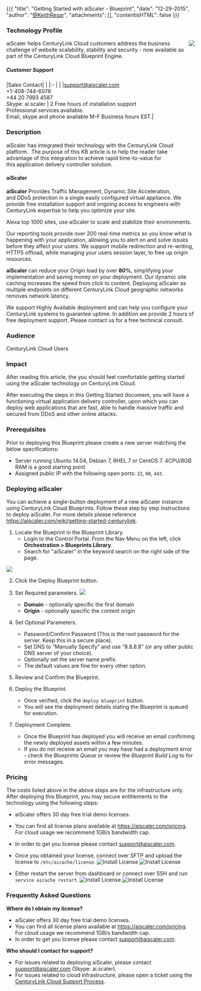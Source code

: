 {{{
  "title": "Getting Started with aiScaler - Blueprint",
  "date": "12-29-2015",
  "author": "<a href='https://twitter.com/KeithResar'>@KeithResar</a>",
  "attachments": [],
  "contentIsHTML": false
}}}

### Technology Profile
<img src="../../images/aiscaler/aiscaler-logo.png" style="border:0;float:right;max-width: 150px;">

aiScaler helps CenturyLink Cloud customers address the business challenge of website scalability, stability and security - now available as part of the CenturyLink Cloud Blueprint Engine.

##### Customer Support
|Sales Contact| |
|:-	| |
|support@aiscaler.com<br>+1-408-744-6078<br>+44 20 7993 4587<br>Skype: ai.scaler | 2 Free hours of installation support<br>Professional services available.<br>Email, skype and phone available M-F Business hours EST.|

### Description
aiScaler has integrated their technology with the CenturyLink Cloud platform.  The purpose of this KB article is to help the reader take advantage of this integration to achieve rapid time-to-value for this application delivery controller solution.

#### aiScaler
**aiScaler** Provides Traffic Management, Dynamic Site Acceleration, and DDoS protection in a single easily configured virtual appliance. We provide free installation support and ongoing access to engineers with CenturyLink expertise to help you optimize your site.

Alexa top 1000 sites, use aiScaler to scale and stabilize their environments.

Our reporting tools provide over 200 real-time metrics so you know what is happening with your application, allowing you to alert on and solve issues before they affect your users. We support mobile redirection and re-writing, HTTPS offload, while managing your users session layer, to free up origin resources.

**aiScaler** can reduce your Origin load by over **80%**, simplifying your implementation and saving money on your deployment. Our dynamic site caching increases the speed from click to content. Deploying aiScaler as multiple endpoints on different CenturyLink Cloud geographic networks removes network latency.

We support Highly Available deployment and can help you configure your CenturyLink systems to guarantee uptime. In addition we provide 2 hours of free deployment support. Please contact us for a free technical consult.

### Audience
CenturyLink Cloud Users

### Impact
After reading this article, the you should feel comfortable getting started using the aiScaler technology on CenturyLink Cloud.

After executing the steps in this Getting Started document, you will have a functioning virtual application delivery controller, upon which you can deploy web applications that are fast, able to handle massive traffic and secured from DDoS and other online attacks.

### Prerequisites
Prior to deploying this Blueprint please create a new server matching the below specifications:
* Server running Ubuntu 14.04, Debian 7, RHEL 7 or CentOS 7. 4CPU/8GB RAM is a good starting point
* Assigned public IP with the following open ports: `22`, `80`, `443`.

### Deploying aiScaler
You can achieve a single-button deployment of a new aiScaler instance using CenturyLink Cloud Blueprints. Follow these step by step instructions to deploy aiScaler. For more details please reference
https://aiscaler.com/wiki/getting-started-centurylink.

1. Locate the Blueprint in the Blueprint Library.
   * Login to the Control Portal. From the Nav Menu on the left, click **Orchestration > Blueprints Library**.
   * Search for "aiScaler" in the keyword search on the right side of the page.

  <img src="../../images/aiscaler/blueprint_tile_aiscaler.png" style="border:0;max-width:250px;">

2. Click the Deploy Blueprint button.

3. Set Required parameters.
   <img src="../../images/aiscaler/deploy_parameters.png" style="max-width:450px;">

   * **Domain** - optionally specific the first domain
   * **Origin** - optionally specific the content origin

4. Set Optional Parameters.
   * Password/Confirm Password (This is the root password for the server. Keep this in a secure place).
   * Set DNS to “Manually Specify” and use “8.8.8.8” (or any other public DNS server of your choice).
   * Optionally set the server name prefix.
   * The default values are fine for every other option.

5. Review and Confirm the Blueprint.

6. Deploy the Blueprint.
   * Once verified, click the `deploy blueprint` button.
   * You will see the deployment details stating the Blueprint is queued for execution.

7. Deployment Complete.
   * Once the Blueprint has deployed you will receive an email confirming the newly deployed assets within a few minutes.
   * If you do not receive an email you may have had a deployment error - check the *Blueprints Queue* or review the *Blueprint Build Log* to for error messages.

### Pricing
The costs listed above in the above steps are for the infrastructure only. After deploying this Blueprint, you may secure entitlements to the technology using the following steps:
* aiScaler offers 30 day free trial demo licenses.
* You can find all license plans available at https://aiscaler.com/pricing. For cloud usage we recommend 1GB/s bandwidth cap.
* In order to get you license please contact support@aiscaler.com.
* Once you obtained your license, connect over SFTP and upload the license to `/etc/aicache/license`.
  ![Install License](../../images/aiscaler/license1.png)
  ![Install License](../../images/aiscaler/license2.png)

* Either restart the server from dashboard or connect over SSH and run `service aicache restart`.
  ![Install License](../../images/aiscaler/license3.png)
  ![Install License](../../images/aiscaler/license4.png)

### Frequently Asked Questions

**Where do I obtain my license?**
* aiScaler offers 30 day free trial demo licenses.
* You can find all license plans available at https://aiscaler.com/pricing. For cloud usage we recommend 1GB/s bandwidth cap.
* In order to get you license please contact support@aiscaler.com.

**Who should I contact for support?**
* For issues related to deploying aiScaler, please contact support@aiscaler.com (Skype: ai.scaler).
* For issues related to cloud infrastructure, please open a ticket using the [CenturyLink Cloud Support Process](../../Support/how-do-i-report-a-support-issue.md).
